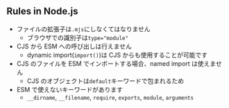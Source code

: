 ## Rules in Node.js

* ファイルの拡張子は`.mjs`にしなくてはなりません
  * ブラウザでの識別子は`type="module"`
* CJS から ESM への呼び出しは行えません
  * dynamic import(`import()`)は CJS からも使用することが可能です
* CJS のファイルを ESM でインポートする場合、named import は使えません
  * CJS のオブジェクトは`default`キーワードで包まれるため
* ESM で使えないキーワードがあります
  * `__dirname`, `__filename`, `require`, `exports`, `module`, `arguments`
